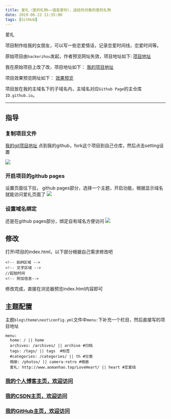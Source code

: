 ```yaml
---
title: 爱礼（爱的礼物——谐音爱你），送给你对象的爱的礼物
date: 2019-06-22 11:55:00
tags: [GitHub]
---
```



爱礼

<!--more-->


项目制作给我的女朋友，可以写一些恋爱情话，记录恋爱时间线，恋爱时间等。

原始项目由`hackerzhou`发起，作者预览网址失效，项目地址如下:
[项目地址](https://github.com/hackerzhou/Love)

我在原始项目上改了改，项目地址如下：
[我的项目地址](https://github.com/AomanHao/loveheart)

项目效果预览网址如下：
[效果预览](https://aomanhao.github.io/LoveHeart/)

项目放在我的主域名下的子域名内，主域名对应`Github Page`的主仓库`ID.github.io`。

---
## 指导
### 复制项目文件

[我的git项目地址](https://github.com/AomanHao/loveheart)
点到我的github，fork这个项目到自己仓库，然后点击setting设置


![](https://img-blog.nos-eastchina1.126.net/blog/blog_love_web1.png)
### 开启项目的github pages
设置页面往下拉， github pages部分，选择一个主题，开启功能，根据显示域名就能访问爱礼页面了
![](https://img-blog.nos-eastchina1.126.net/blog/blog_love_web3.png)


### 设置域名绑定

还是在github pages部分，绑定自有域名方便访问
![](https://img-blog.nos-eastchina1.126.net/blog/blog_love_web.png)

## 修改

打开i项目的index.html，以下部分根据自己需求修改吧

```
<!-- BGM区域 -->
<!-- 文字区域 -->
//起始时间 
<!-- 附加信息-->

```
修改完成，直接在浏览器预览index.html内容即可

## 主题配置

主题`blog\theme\next\config.yml`文件中`menu:`下补充一个栏目，然后直接写的项目地址
```
menu:
  home: / || home
  archives: /archives/ || archive #归档
  tags: /tags/ || tags  #标签
  #categories: /categories/ || th #分类
  相册: /photos/ || camera-retro #相册
  爱礼: http://www.aomanhao.top/LoveHeart/ || heart #恋爱线

```

### [我的个人博客主页，欢迎访问](http://www.aomanhao.top/)
### [我的CSDN主页，欢迎访问](https://blog.csdn.net/Aoman_Hao)
### [我的GitHub主页，欢迎访问](https://github.com/AomanHao)
